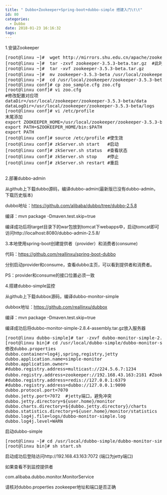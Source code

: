 ```yaml
---
title: " Dubbo+Zookeeper+Spring-boot+dubbo-simple 搭建入门\t\t"
id: 80
categories:
  - Dubbo
date: 2018-01-23 16:16:32
tags:
---
```


1.安装Zookeeper
<pre class="lang:default decode:true ">[root@linxu ~]#  wget http://mirrors.shu.edu.cn/apache/zookeeper/zookeeper-3.5.3-beta/zookeeper-3.5.3-beta.tar.gz
[root@linxu ~]#  tar -zxvf zookeeper-3.5.3-beta.tar.gz  #此时可能会报错使用 
[root@linxu ~]#  tar -xvf zookeeper-3.5.3-beta.tar.gz 
[root@linxu ~]#  mv zookeeper-3.5.3-beta /usr/local/zookeeper #没有目录请先mkdir
[root@linxu ~]#  cd /usr/local/zookeeper/zookeeper-3.5.3-beta/conf
[root@linxu conf]# cp zoo_sample.cfg zoo.cfg
[root@linxu conf]# vi zoo.cfg 
#修改配置对应项
dataDir=/usr/local/zookeeper/zookeeper-3.5.3-beta/data
dataLogDir=/usr/local/zookeeper/zookeeper-3.5.3-beta/logs
[root@linxu conf]# vi /etc/profile
末尾添加
export ZOOKEEPER_HOME=/usr/local/zookeeper/zookeeper-3.5.3-beta/
export PATH=$ZOOKEEPER_HOME/bin:$PATH
export PATH
[root@linxu conf]# source /etc/profile #使生效
[root@linxu conf]# zkServer.sh start   #启动
[root@linxu conf]# zkServer.sh status  #查看状态
[root@linxu conf]# zkServer.sh stop    #停止
[root@linxu conf]# zkServer.sh restart #重启

</pre>
2.部署dubbo-admin

从github上下载dubbo源码，编译dubbo-admin(最新版已没有dubbo-admin，下载历史版本)

dubbo地址：https://github.com/alibaba/dubbo/tree/dubbo-2.5.8

编译：mvn package -Dmaven.test.skip=true

编译成功后将target目录下的war包放到tomcat下webapps中，启动tomcat即可访问http://localhost:8080/dubbo-admin-2.5.8/

3.本地使用spring-boot创建提供者（provider）和消费者(consume)

代码：https://github.com/reallinxu/spring-boot-dubbo

分别启动provider和consume，查看dubbo主页，可以看到提供者和消费者。

PS：provider和consume的接口位置必须一致

4.搭建dubbo-simple监控

从github上下载dubbox源码，编译dubbo-monitor-simple

dubbox地址：https://github.com/reallinxu/dubbox

编译：mvn package -Dmaven.test.skip=true

编译成功后将dubbo-monitor-simple-2.8.4-assembly.tar.gz放入服务器
<pre class="lang:default decode:true">[root@linxu dubbo-simple]# tar -zxvf dubbo-monitor-simple-2.8.4-assembly.tar.gz
[root@linxu bin]# cd /usr/local/dubbo-simple/dubbo-monitor-simple-2.8.4/conf
修改dubbo.properties
dubbo.container=log4j,spring,registry,jetty
dubbo.application.name=simple-monitor
dubbo.application.owner=
#dubbo.registry.address=multicast://224.5.6.7:1234
dubbo.registry.address=zookeeper://192.168.43.163:2181 #Zookeeper地址
#dubbo.registry.address=redis://127.0.0.1:6379
#dubbo.registry.address=dubbo://127.0.0.1:9090
dubbo.protocol.port=7070
dubbo.jetty.port=7072  #jetty端口，避免冲突
dubbo.jetty.directory=${user.home}/monitor
dubbo.charts.directory=${dubbo.jetty.directory}/charts
dubbo.statistics.directory=${user.home}/monitor/statistics
dubbo.log4j.file=logs/dubbo-monitor-simple.log
dubbo.log4j.level=WARN</pre>
启动dubbo-simple
<pre class="lang:default decode:true ">[root@linxu ~]# cd /usr/local/dubbo-simple/dubbo-monitor-simple-2.8.4/bin
[root@linxu bin]# sh start.sh</pre>
启动成功后登陆访问http://192.168.43.163:7072 (端口为jetty端口)

如果查看不到监控提供者

com.alibaba.dubbo.monitor.MonitorService

请核对dubbo.properties zookeeper地址和端口是否正确

&nbsp;